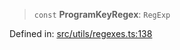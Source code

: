 > `const` **ProgramKeyRegex**: `RegExp`

Defined in: [src/utils/regexes.ts:138](https://github.com/bhavjitChauhan/khan-api/blob/67d30ab4498111952301bcaddbef9a132bf75105/src/utils/regexes.ts#L138)
